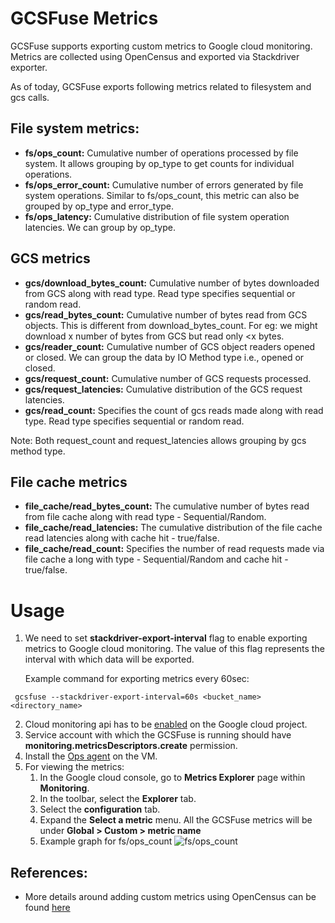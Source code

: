 # GCSFuse Metrics
GCSFuse supports exporting custom metrics to Google cloud monitoring. 
Metrics are collected using OpenCensus and exported via Stackdriver exporter.

As of today, GCSFuse exports following metrics related to filesystem and
gcs calls.

## File system metrics:
* **fs/ops_count:** Cumulative number of operations processed by file system. It allows
grouping by op_type to get counts for individual operations. 
* **fs/ops_error_count:** Cumulative number of errors generated by file system operations.
Similar to fs/ops_count, this metric can also be grouped by op_type and error_type. 
* **fs/ops_latency:** Cumulative distribution of file system operation latencies. We 
can group by op_type.

## GCS metrics
* **gcs/download_bytes_count:** Cumulative number of bytes downloaded from GCS along
with read type. Read type specifies sequential or random read.
* **gcs/read_bytes_count:** Cumulative number of bytes read from GCS objects. This
is different from download_bytes_count. For eg: we might download x number of
bytes from GCS but read only <x bytes.
* **gcs/reader_count:** Cumulative number of GCS object readers opened or closed. We 
can group the data by IO Method type i.e., opened or closed. 
* **gcs/request_count:** Cumulative number of GCS requests processed. 
* **gcs/request_latencies:** Cumulative distribution of the GCS request latencies. 
* **gcs/read_count:** Specifies the count of gcs reads made along with read type. 
Read type specifies sequential or random read.

Note: Both request_count and request_latencies allows grouping by gcs method type.

## File cache metrics
* **file_cache/read_bytes_count:** The cumulative number of bytes read from file 
cache along with read type - Sequential/Random.
* **file_cache/read_latencies:** The cumulative distribution of the file cache read 
latencies along with cache hit - true/false.
* **file_cache/read_count:** Specifies the number of read requests made via file cache a
long with type - Sequential/Random and cache hit - true/false.


# Usage
1. We need to set **stackdriver-export-interval** flag to enable exporting metrics to 
Google cloud monitoring. The value of this flag represents the interval with 
which data will be exported.

   Example command for exporting metrics every 60sec:
```angular2html
 gcsfuse --stackdriver-export-interval=60s <bucket_name> <directory_name>
```
2. Cloud monitoring api has to be [enabled](https://cloud.google.com/monitoring/api/enable-api) 
on the Google cloud project.
3. Service account with which the GCSFuse is running should have 
**monitoring.metricsDescriptors.create** permission.
4. Install the [Ops agent](https://cloud.google.com/monitoring/agent/ops-agent/install-index) on the VM.
5. For viewing the metrics:
    1. In the Google cloud console, go to **Metrics Explorer** page within **Monitoring**.
    2. In the toolbar, select the **Explorer** tab.
    3. Select the **configuration** tab.
    4. Expand the **Select a metric** menu. All the GCSFuse metrics will be under
   **Global > Custom > metric name**
    5. Example graph for fs/ops_count
![fs/ops_count](https://user-images.githubusercontent.com/101323867/188802087-6423f4f1-2aa6-4501-8db6-3d1997986f68.png)

## References:
* More details around adding custom metrics using OpenCensus can be found [here](https://cloud.google.com/monitoring/custom-metrics/open-census)